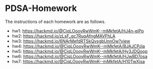 # PDSA-Homework
The instructions of each homework are as follows.
- hw1: https://hackmd.io/@CiqLOooyRwWmK--mMkfetA/HJ4n-eiPp
- hw2: https://hackmd.io/zLsF_gc7RuqAfngMAVFhLA
- hw3: https://hackmd.io/6NArMefdRTSkQvsgbUnnOw?view
- hw4: https://hackmd.io/@CiqLOooyRwWmK--mMkfetA/BJAJCPJja
- hw5: https://hackmd.io/@CiqLOooyRwWmK--mMkfetA/Hy3JDQoop
- hw6: https://hackmd.io/@CiqLOooyRwWmK--mMkfetA/HJwBD7osa
- hw7: https://hackmd.io/@CiqLOooyRwWmK--mMkfetA/H10TwXjsa
<!-- - hw8: https://hackmd.io/@CiqLOooyRwWmK--mMkfetA/r1-Z_mjs -->
